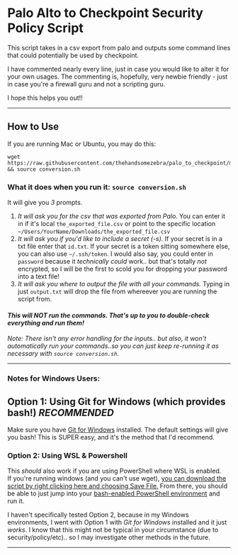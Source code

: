 # Palo Alto to Checkpoint Security Policy Script

This script takes in a csv export from palo and outputs some command lines that could potentially be used by checkpoint. 

I have commented nearly every line, just in case you would like to alter it for your own usages. 
The commenting is, hopefully, very newbie friendly - just in case you're a firewall guru and not a scripting guru.


I hope this helps you out!! 


----

## How to Use

If you are running Mac or Ubuntu, you may do this:
```
wget https://raw.githubusercontent.com/thehandsomezebra/palo_to_checkpoint/main/conversion.sh && source conversion.sh
```

### What it does when you run it:  `source conversion.sh`

It will give you *3* prompts.
1. *It will ask you for the csv that was exported from Palo.* You can enter it in if it's local `the_exported_file.csv` or point to the specific location `~/Users/YourName/Downloads/the_exported_file.csv`
2. *It will ask you if you'd like to include a secret (-s).*  If your secret is in a txt file enter that `id.txt`.  If your secret is a token sitting somewhere else, you can also use `~/.ssh/token`.  I would also say, you could enter in `password` because it _technically could_ work.. but that's totally *not* encrypted, so I will be the first to scold you for dropping your password into a text file! 
3. *It will ask you where to output the file with all your commands.* Typing in just `output.txt` will drop the file from whereever you are running the script from.

#### *This will NOT run the commands. That's up to you to double-check everything and run them!*

_Note: There isn't any error handling for the inputs.. but also, it won't automatically run your commands..so you can just keep re-running it as necessary with `source conversion.sh`._

----

### Notes for Windows Users:

## Option 1: Using Git for Windows (which provides bash!)  *RECOMMENDED*
Make sure you have [Git for Windows](https://gitforwindows.org/) installed. The default settings will give you bash! This is SUPER easy, and it's the method that I'd recommend.


### Option 2: Using WSL & Powershell
This _should_ also work if you are using PowerShell where WSL is enabled.  
If you're running windows (and you can't use wget), [you can download the script by right clicking here and choosing Save File.](https://raw.githubusercontent.com/thehandsomezebra/palo_to_checkpoint/main/conversion.sh)
From there, you should be able to just jump into your [bash-enabled PowerShell environment](https://itsfoss.com/install-bash-on-windows/) and run it. 

I haven't specifically tested Option 2, because in my Windows environments, I went with Option 1 with _Git for Windows_ installed and it just *works*.  I know that this might not be typical in your circumstance (due to security/policy/etc).. so I may investigate other methods in the future.

----
